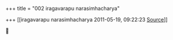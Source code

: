 +++
title = "002 iragavarapu narasimhacharya"

+++
[[iragavarapu narasimhacharya	2011-05-19, 09:22:23 [Source](https://groups.google.com/g/bvparishat/c/xw9RIghQPcU)]]





